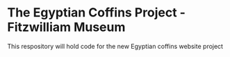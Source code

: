 # The Egyptian Coffins Project - Fitzwilliam Museum

This respository will hold code for the new Egyptian coffins website project